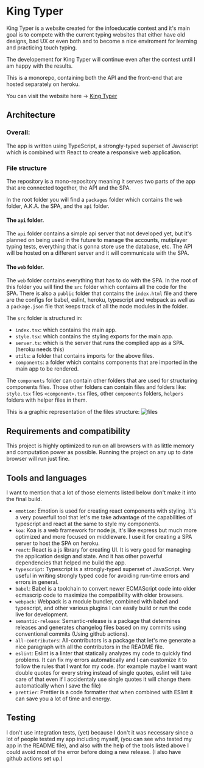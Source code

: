 # King Typer

King Typer is a website created for the infoeducatie contest and it's main goal is to compete with the current typing websites that either have old designs, bad UX or even both and to become a nice enviroment for learning and practicing touch typing.

The developement for King Typer will continue even after the contest until I am happy with the results.

This is a monorepo, containing both the API and the front-end that are hosted separately on heroku.

You can visit the website here -> [King Typer](https://king-typer.herokuapp.com/)

## Architecture

### Overall:
The app is written using TypeScript, a strongly-typed superset of Javascript which is combined with React to create a responsive web application.

### File structure
The repository is a mono-repository meaning it serves two parts of the app that are connected together, the API and the SPA.

In the root folder you will find a `packages` folder which contains the `web` folder, A.K.A. the SPA, and the `api` folder. 

#### The `api` folder.

The `api` folder contains a simple api server that not developed yet, but it's planned on being used in the future to manage the accounts, mutiplayer typing tests, everything that is gonna store use the database, etc. The API will be hosted on a different server and it will communicate with the SPA.

#### The `web` folder.

The `web` folder contains everything that has to do with the SPA. In the root of this folder you will find the `src` folder which contains all the code for the SPA. There is also a `public` folder that contains the `index.html` file and there are the configs for babel, eslint, heroku, typescript and webpack as well as a `package.json` file that keeps track of all the node modules in the folder.

The `src` folder is structured in:
- `index.tsx`: which contains the main app.
- `style.tsx`: which contains the styling exports for the main app.
- `server.ts`: which is the server that runs the complied app as a SPA. (heroku needs this)
- `utils`: a folder that contains imports for the above files.
- `components`: a folder which contains components that are imported in the main app to be rendered.

The `components` folder can contain other folders that are used for structuring components files. Those other folders can contain files and folders like: `style.tsx` files `<component>.tsx` files, other `components` folders, `helpers` folders with helper files in them.

This is a graphic representation of the files structure:
![files](https://github.com/Vyctor661/king-typer/blob/docs/docs/assets/gourcefiletree.png)

## Requirements and compatibility

This project is highly optimized to run on all browsers with as little memory and computation power as possible. Running the project on any up to date browser will run just fine.

## Tools and languages

I want to mention that a lot of those elements listed below don't make it into the final build.

- `emotion`: Emotion is used for creating react components with styling. It's a very powerfull tool that let's me take advantage of the capabilities of typescript and react at the same to style my components.
- `koa`: Koa is a web framework for node js, it's like express but much more optimized and more focused on middleware. I use it for creating a SPA server to host the SPA on heroku.
- `react`: React is a js library for creating UI. It is very good for managing the application design and state. And it has other powerful dependencies that helped me build the app.
- `typescript`: Typescript is a strongly-typed superset of JavaScript. Very useful in writing strongly typed code for avoiding run-time errors and errors in general.
- `babel`: Babel is a toolchain to convert newer ECMAScript code into older ecmascrip code to maximize the compatibility with older browsers.
- `webpack`: Webpack is a module bundler, combined with babel and typescript, and other various plugins I can easily build or run the code live for development.
- `semantic-release`: Semantic-release is a package that determines releases and generates changelog files based on my commits using conventional commits (Using github actions).
- `all-contributors`: All-contributors is a package that let's me generate a nice paragraph with all the contributors in the README file.
- `eslint`:  Eslint is a linter that statically analyzes my code to quickly find problems. It can fix my errors automatically and I can customize it to follow the rules that I want for my code. (for example maybe I want want double quotes for every string instead of single quotes, eslint will take care of that even if I accidentaly use single quotes it will change them automatically when I save the file)
- `prettier`: Prettier is a code formatter that when combined with ESlint it can save you a lot of time and energy.

## Testing

I don't use integration tests, (yet) because I don't it was necessary since a lot of people tested my app including myself, (you can see who tested my app in the README file), and also with the help of the tools listed above I could avoid most of the error before doing a new release. (I also have github actions set up.)



